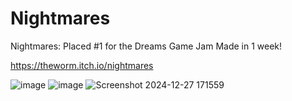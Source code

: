 # Nightmares
Nightmares: Placed #1 for the Dreams Game Jam 
Made in 1 week!

https://theworm.itch.io/nightmares

![image](https://github.com/user-attachments/assets/760f9d34-6e45-47b0-833a-c42e88f1878e)
![image](https://github.com/user-attachments/assets/8da1b8d0-9b9f-4897-91ee-e3214e5571b4)
![Screenshot 2024-12-27 171559](https://github.com/user-attachments/assets/aecb5511-04a4-4d7a-b03b-da0b32b7273e)
